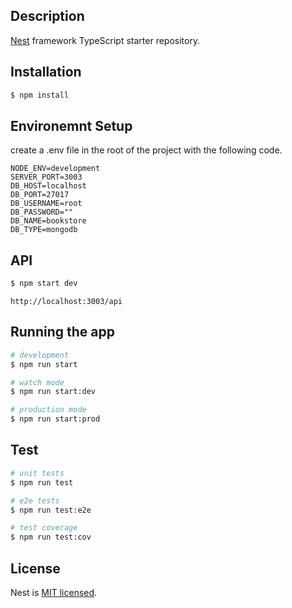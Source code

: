 ## Description

[Nest](https://github.com/nestjs/nest) framework TypeScript starter repository.

## Installation

```bash
$ npm install
```

## Environemnt Setup
create a .env file in the root of the project with the following code. 

```
NODE_ENV=development
SERVER_PORT=3003
DB_HOST=localhost
DB_PORT=27017
DB_USERNAME=root
DB_PASSWORD=""
DB_NAME=bookstore
DB_TYPE=mongodb
```
## API

```bash
$ npm start dev
```
```
http://localhost:3003/api
```

## Running the app

```bash
# development
$ npm run start

# watch mode
$ npm run start:dev

# production mode
$ npm run start:prod
```

## Test

```bash
# unit tests
$ npm run test

# e2e tests
$ npm run test:e2e

# test coverage
$ npm run test:cov
```
## License

Nest is [MIT licensed](LICENSE).
